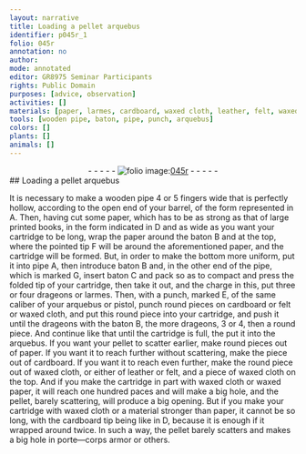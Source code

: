 ```yaml
---
layout: narrative
title: Loading a pellet arquebus
identifier: p045r_1
folio: 045r
annotation: no
author:
mode: annotated
editor: GR8975 Seminar Participants
rights: Public Domain
purposes: [advice, observation]
activities: []
materials: [paper, larmes, cardboard, waxed cloth, leather, felt, waxed paper]
tools: [wooden pipe, baton, pipe, punch, arquebus]
colors: []
plants: []
animals: []
---
```


 <div class="folio" align="center">- - - - - <a href="http://gallica.bnf.fr/ark:/12148/btv1b10500001g/f95.image" target="_blank"><img src="https://cu-mkp.github.io/GR8975-edition/assets/photo-icon.png" alt="folio image: " style="display:inline-block; margin-bottom:-3px;"/>045r</a> - - - - - </div>    
## Loading a pellet arquebus

 <span class="figure"></span> 
It is necessary to make a <span class="tool">wooden pipe</span> 4 or 5 fingers wide that is perfectly hollow, according to the open end of your barrel, of the form represented in A. Then, having cut some <span class="material">paper</span>, which has to be as strong as that of large printed books, in the form indicated in D and as wide as you want your cartridge to be long, wrap the paper around the <span class="tool">baton</span> B and at the top, where the pointed tip F will be around the aforementioned paper, and the cartridge will be formed. But, in order to make the bottom more uniform, put it into <span class="tool">pipe</span> A, then introduce baton B and, in the other end of the pipe, which is marked G, insert baton C and pack so as to compact and press the folded tip of your cartridge, then take it out, and the charge in this, put three or four drageons or <span class="material">larmes</span>. Then, with a <span class="tool">punch</span>, marked E, of the same caliber of your arquebus or pistol, punch round pieces on cardboard or felt or waxed cloth, and put this round piece into your cartridge, and push it until the drageons with the baton B, the more drageons, 3 or 4, then a round piece. And continue like that until the cartridge is full, the put it into the <span class="tool">arquebus</span>. If you want your pellet to scatter earlier, make round pieces out of paper. If you want it to reach further without scattering, make the piece out of <span class="material">cardboard</span>. If you want it to reach even further, make the round piece out of <span class="material">waxed cloth</span>, or either of <span class="material">leather</span> or <span class="material">felt</span>, and a piece of waxed cloth on the top. And if you make the cartridge in part with waxed cloth or <span class="material">waxed paper</span>, it will reach one hundred paces and will make a big hole, and the pellet, barely scattering, will produce a big opening. But if you make your cartridge with waxed cloth or a material stronger than paper, it cannot be so long, with the cardboard tip being like in D, because it is enough if it wrapped around twice. In such a way, the pellet barely scatters and makes a big hole in porte—corps armor or others.
 